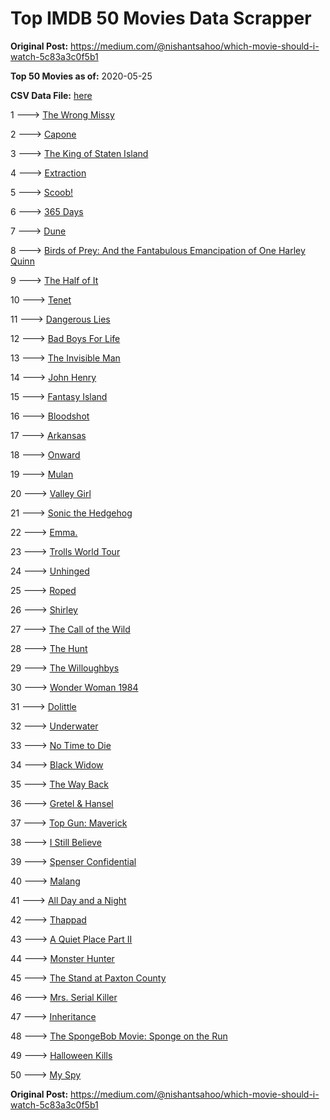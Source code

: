 # Top IMDB 50 Movies Data Scrapper

**Original Post:** https://medium.com/@nishantsahoo/which-movie-should-i-watch-5c83a3c0f5b1

**Top 50 Movies as of:** 2020-05-25

**CSV Data File:** [here](/Data/data.csv)

1 ---> [The Wrong Missy](https://www.imdb.com/title/tt9619798/?ref_=adv_li_tt)

2 ---> [Capone](https://www.imdb.com/title/tt6199572/?ref_=adv_li_tt)

3 ---> [The King of Staten Island](https://www.imdb.com/title/tt9686708/?ref_=adv_li_tt)

4 ---> [Extraction](https://www.imdb.com/title/tt8936646/?ref_=adv_li_tt)

5 ---> [Scoob!](https://www.imdb.com/title/tt3152592/?ref_=adv_li_tt)

6 ---> [365 Days](https://www.imdb.com/title/tt10886166/?ref_=adv_li_tt)

7 ---> [Dune](https://www.imdb.com/title/tt1160419/?ref_=adv_li_tt)

8 ---> [Birds of Prey: And the Fantabulous Emancipation of One Harley Quinn](https://www.imdb.com/title/tt7713068/?ref_=adv_li_tt)

9 ---> [The Half of It](https://www.imdb.com/title/tt9683478/?ref_=adv_li_tt)

10 ---> [Tenet](https://www.imdb.com/title/tt6723592/?ref_=adv_li_tt)

11 ---> [Dangerous Lies](https://www.imdb.com/title/tt10183816/?ref_=adv_li_tt)

12 ---> [Bad Boys For Life](https://www.imdb.com/title/tt1502397/?ref_=adv_li_tt)

13 ---> [The Invisible Man](https://www.imdb.com/title/tt1051906/?ref_=adv_li_tt)

14 ---> [John Henry](https://www.imdb.com/title/tt8170298/?ref_=adv_li_tt)

15 ---> [Fantasy Island](https://www.imdb.com/title/tt0983946/?ref_=adv_li_tt)

16 ---> [Bloodshot](https://www.imdb.com/title/tt1634106/?ref_=adv_li_tt)

17 ---> [Arkansas](https://www.imdb.com/title/tt9139586/?ref_=adv_li_tt)

18 ---> [Onward](https://www.imdb.com/title/tt7146812/?ref_=adv_li_tt)

19 ---> [Mulan](https://www.imdb.com/title/tt4566758/?ref_=adv_li_tt)

20 ---> [Valley Girl](https://www.imdb.com/title/tt1266036/?ref_=adv_li_tt)

21 ---> [Sonic the Hedgehog](https://www.imdb.com/title/tt3794354/?ref_=adv_li_tt)

22 ---> [Emma.](https://www.imdb.com/title/tt9214832/?ref_=adv_li_tt)

23 ---> [Trolls World Tour](https://www.imdb.com/title/tt6587640/?ref_=adv_li_tt)

24 ---> [Unhinged](https://www.imdb.com/title/tt10059518/?ref_=adv_li_tt)

25 ---> [Roped](https://www.imdb.com/title/tt8523028/?ref_=adv_li_tt)

26 ---> [Shirley](https://www.imdb.com/title/tt8430598/?ref_=adv_li_tt)

27 ---> [The Call of the Wild](https://www.imdb.com/title/tt7504726/?ref_=adv_li_tt)

28 ---> [The Hunt](https://www.imdb.com/title/tt8244784/?ref_=adv_li_tt)

29 ---> [The Willoughbys](https://www.imdb.com/title/tt5206260/?ref_=adv_li_tt)

30 ---> [Wonder Woman 1984](https://www.imdb.com/title/tt7126948/?ref_=adv_li_tt)

31 ---> [Dolittle](https://www.imdb.com/title/tt6673612/?ref_=adv_li_tt)

32 ---> [Underwater](https://www.imdb.com/title/tt5774060/?ref_=adv_li_tt)

33 ---> [No Time to Die](https://www.imdb.com/title/tt2382320/?ref_=adv_li_tt)

34 ---> [Black Widow](https://www.imdb.com/title/tt3480822/?ref_=adv_li_tt)

35 ---> [The Way Back](https://www.imdb.com/title/tt8544498/?ref_=adv_li_tt)

36 ---> [Gretel & Hansel](https://www.imdb.com/title/tt9086228/?ref_=adv_li_tt)

37 ---> [Top Gun: Maverick](https://www.imdb.com/title/tt1745960/?ref_=adv_li_tt)

38 ---> [I Still Believe](https://www.imdb.com/title/tt9779516/?ref_=adv_li_tt)

39 ---> [Spenser Confidential](https://www.imdb.com/title/tt8629748/?ref_=adv_li_tt)

40 ---> [Malang](https://www.imdb.com/title/tt9877170/?ref_=adv_li_tt)

41 ---> [All Day and a Night](https://www.imdb.com/title/tt3993886/?ref_=adv_li_tt)

42 ---> [Thappad](https://www.imdb.com/title/tt10964430/?ref_=adv_li_tt)

43 ---> [A Quiet Place Part II](https://www.imdb.com/title/tt8332922/?ref_=adv_li_tt)

44 ---> [Monster Hunter](https://www.imdb.com/title/tt6475714/?ref_=adv_li_tt)

45 ---> [The Stand at Paxton County](https://www.imdb.com/title/tt8362228/?ref_=adv_li_tt)

46 ---> [Mrs. Serial Killer](https://www.imdb.com/title/tt10230426/?ref_=adv_li_tt)

47 ---> [Inheritance](https://www.imdb.com/title/tt7923220/?ref_=adv_li_tt)

48 ---> [The SpongeBob Movie: Sponge on the Run](https://www.imdb.com/title/tt4823776/?ref_=adv_li_tt)

49 ---> [Halloween Kills](https://www.imdb.com/title/tt10665338/?ref_=adv_li_tt)

50 ---> [My Spy](https://www.imdb.com/title/tt8242084/?ref_=adv_li_tt)

**Original Post:** https://medium.com/@nishantsahoo/which-movie-should-i-watch-5c83a3c0f5b1
